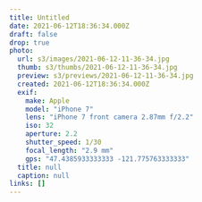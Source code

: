 ```yaml
---
title: Untitled
date: 2021-06-12T18:36:34.000Z
draft: false
drop: true
photo:
  url: s3/images/2021-06-12-11-36-34.jpg
  thumb: s3/thumbs/2021-06-12-11-36-34.jpg
  preview: s3/previews/2021-06-12-11-36-34.jpg
  created: 2021-06-12T18:36:34.000Z
  exif:
    make: Apple
    model: "iPhone 7"
    lens: "iPhone 7 front camera 2.87mm f/2.2"
    iso: 32
    aperture: 2.2
    shutter_speed: 1/30
    focal_length: "2.9 mm"
    gps: "47.4385933333333 -121.775763333333"
  title: null
  caption: null
links: []
---
```

